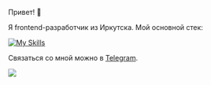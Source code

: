 Привет! 👋

Я frontend-разработчик из Иркутска. Мой основной стек: <br />

[![My Skills](https://skillicons.dev/icons?i=react,redux,typescript,js,css,html)](https://skillicons.dev)

Связаться со мной можно в [Telegram](https://t.me/Dirk19991).

![](https://komarev.com/ghpvc/?username=Dirk19991)
